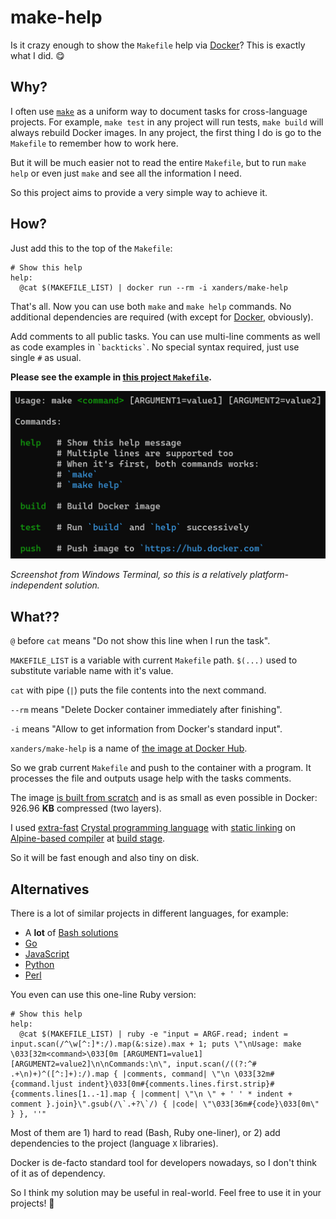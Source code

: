 # make-help

Is it crazy enough to show the `Makefile` help via [Docker](https://www.docker.com)? This is exactly what I did. 😋

## Why?

I often use [`make`](https://www.gnu.org/software/make) as a uniform way to document tasks for cross-language projects.
For example, `make test` in any project will run tests, `make build` will always rebuild Docker images.
In any project, the first thing I do is go to the `Makefile` to remember how to work here.

But it will be much easier not to read the entire `Makefile`, but to run `make help` or even just `make` and see all the information I need.

So this project aims to provide a very simple way to achieve it.

## How?

Just add this to the top of the `Makefile`:

```make
# Show this help
help:
  @cat $(MAKEFILE_LIST) | docker run --rm -i xanders/make-help
```

That's all. Now you can use both `make` and `make help` commands. No additional dependencies are required (with except for [Docker](https://www.docker.com), obviously).

Add comments to all public tasks. You can use multi-line comments as well as code examples in `` `backticks` ``.
No special syntax required, just use single `#` as usual.

**Please see the example in [this project `Makefile`](Makefile).**

![Screenshot with this project help output](screenshot.png)

*Screenshot from Windows Terminal, so this is a relatively platform-independent solution.*

## What??

`@` before `cat` means "Do not show this line when I run the task".

`MAKEFILE_LIST` is a variable with current `Makefile` path. `$(...)` used to substitute variable name with it's value.

`cat` with pipe (`|`) puts the file contents into the next command.

`--rm` means "Delete Docker container immediately after finishing".

`-i` means "Allow to get information from Docker's standard input".

`xanders/make-help` is a name of [the image at Docker Hub](https://hub.docker.com/r/xanders/make-help).

So we grab current `Makefile` and push to the container with a program.
It processes the file and outputs usage help with the tasks comments.

The image [is built from scratch](https://docs.docker.com/develop/develop-images/baseimages/#create-a-simple-parent-image-using-scratch)
and is as small as even possible in Docker: 926.96 **KB** compressed (two layers).

I used [extra-fast](https://github.com/kostya/crystal-benchmarks-game) [Crystal programming language](https://crystal-lang.org) with [static linking](https://crystal-lang.org/reference/using_the_compiler/index.html#creating-a-statically-linked-executable) on [Alpine-based compiler](https://crystal-lang.org/2020/02/02/alpine-based-docker-images.html) at [build stage](https://docs.docker.com/develop/develop-images/multistage-build).

So it will be fast enough and also tiny on disk.

## Alternatives

There is a lot of similar projects in different languages, for example:

* A **lot** of [Bash solutions](https://gist.github.com/prwhite/8168133)
* [Go](https://github.com/Songmu/make2help)
* [JavaScript](https://github.com/ianstormtaylor/makefile-help)
* [Python](https://github.com/mrdor44/MakeHelp)
* [Perl](https://github.com/christianhujer/makehelp)

You even can use this one-line Ruby version:

```make
# Show this help
help:
  @cat $(MAKEFILE_LIST) | ruby -e "input = ARGF.read; indent = input.scan(/^\w[^:]*:/).map(&:size).max + 1; puts \"\nUsage: make \033[32m<command>\033[0m [ARGUMENT1=value1] [ARGUMENT2=value2]\n\nCommands:\n\", input.scan(/((?:^# .+\n)+)^([^:]+):/).map { |comments, command| \"\n \033[32m#{command.ljust indent}\033[0m#{comments.lines.first.strip}#{comments.lines[1..-1].map { |comment| \"\n \" + ' ' * indent + comment }.join}\".gsub(/\`.+?\`/) { |code| \"\033[36m#{code}\033[0m\" } }, ''"
```

Most of them are 1) hard to read (Bash, Ruby one-liner), or 2) add dependencies to the project (language `X` libraries).

Docker is de-facto standard tool for developers nowadays, so I don't think of it as of dependency.

So I think my solution may be useful in real-world. Feel free to use it in your projects! 🖖